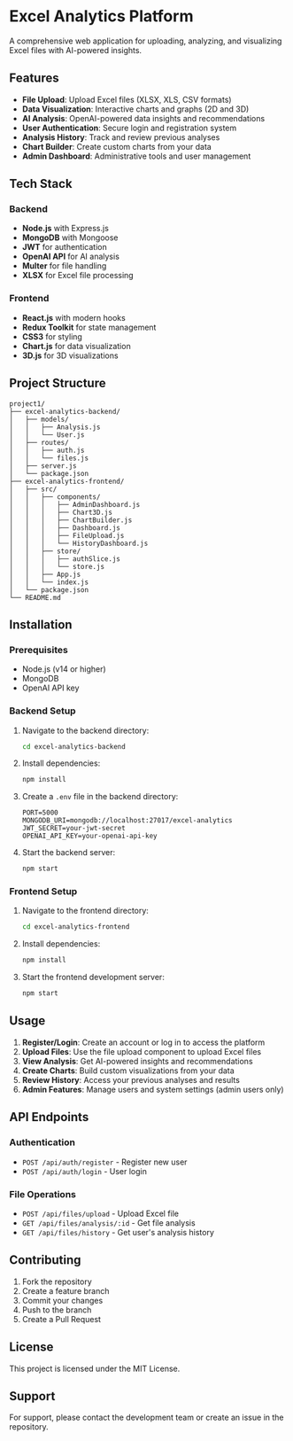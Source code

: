 # Excel Analytics Platform

A comprehensive web application for uploading, analyzing, and visualizing Excel files with AI-powered insights.

## Features

- **File Upload**: Upload Excel files (XLSX, XLS, CSV formats)
- **Data Visualization**: Interactive charts and graphs (2D and 3D)
- **AI Analysis**: OpenAI-powered data insights and recommendations
- **User Authentication**: Secure login and registration system
- **Analysis History**: Track and review previous analyses
- **Chart Builder**: Create custom charts from your data
- **Admin Dashboard**: Administrative tools and user management

## Tech Stack

### Backend
- **Node.js** with Express.js
- **MongoDB** with Mongoose
- **JWT** for authentication
- **OpenAI API** for AI analysis
- **Multer** for file handling
- **XLSX** for Excel file processing

### Frontend
- **React.js** with modern hooks
- **Redux Toolkit** for state management
- **CSS3** for styling
- **Chart.js** for data visualization
- **3D.js** for 3D visualizations

## Project Structure

```
project1/
├── excel-analytics-backend/
│   ├── models/
│   │   ├── Analysis.js
│   │   └── User.js
│   ├── routes/
│   │   ├── auth.js
│   │   └── files.js
│   ├── server.js
│   └── package.json
├── excel-analytics-frontend/
│   ├── src/
│   │   ├── components/
│   │   │   ├── AdminDashboard.js
│   │   │   ├── Chart3D.js
│   │   │   ├── ChartBuilder.js
│   │   │   ├── Dashboard.js
│   │   │   ├── FileUpload.js
│   │   │   └── HistoryDashboard.js
│   │   ├── store/
│   │   │   ├── authSlice.js
│   │   │   └── store.js
│   │   ├── App.js
│   │   └── index.js
│   └── package.json
└── README.md
```

## Installation

### Prerequisites
- Node.js (v14 or higher)
- MongoDB
- OpenAI API key

### Backend Setup
1. Navigate to the backend directory:
   ```bash
   cd excel-analytics-backend
   ```

2. Install dependencies:
   ```bash
   npm install
   ```

3. Create a `.env` file in the backend directory:
   ```env
   PORT=5000
   MONGODB_URI=mongodb://localhost:27017/excel-analytics
   JWT_SECRET=your-jwt-secret
   OPENAI_API_KEY=your-openai-api-key
   ```

4. Start the backend server:
   ```bash
   npm start
   ```

### Frontend Setup
1. Navigate to the frontend directory:
   ```bash
   cd excel-analytics-frontend
   ```

2. Install dependencies:
   ```bash
   npm install
   ```

3. Start the frontend development server:
   ```bash
   npm start
   ```

## Usage

1. **Register/Login**: Create an account or log in to access the platform
2. **Upload Files**: Use the file upload component to upload Excel files
3. **View Analysis**: Get AI-powered insights and recommendations
4. **Create Charts**: Build custom visualizations from your data
5. **Review History**: Access your previous analyses and results
6. **Admin Features**: Manage users and system settings (admin users only)

## API Endpoints

### Authentication
- `POST /api/auth/register` - Register new user
- `POST /api/auth/login` - User login

### File Operations
- `POST /api/files/upload` - Upload Excel file
- `GET /api/files/analysis/:id` - Get file analysis
- `GET /api/files/history` - Get user's analysis history

## Contributing

1. Fork the repository
2. Create a feature branch
3. Commit your changes
4. Push to the branch
5. Create a Pull Request

## License

This project is licensed under the MIT License.

## Support

For support, please contact the development team or create an issue in the repository.
